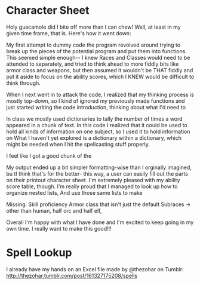 # Character Sheet
Holy guacamole did I bite off more than I can chew! Well, at least in my given time frame, that is. Here's how it went down:

My first attempt to dummy code the program revolved around trying to break up the pieces of the potential program and put them into functions. This seemed simple enough-- I knew Races and Classes would need to be attended to separately, and tried to think ahead to more fiddly bits like armor class and weapons, but then assumed it wouldn't be THAT fiddly and put it aside to focus on the ability scores, which I KNEW would be difficult to think through.

When I next went in to attack the code, I realized that my thinking process is mostly top-down, so I kind of ignored my previously made functions and just started writing the code introduction, thinking about what I'd need to 

In class we mostly used dictionaries to tally the number of times a word appeared in a chunk of text. In this code I realized that it could be used to hold all kinds of information on one subject, so I used it to hold information on 
What I haven't yet explored is a dictionary within a dictionary, which might be needed when I hit the spellcasting stuff properly.

I feel like I got a good chunk of the 

My output ended up a bit simpler formatting-wise than I orginally imagined, bu tI think that's for the better- this way, a user can easily fill out the parts on their printout character sheet. I'm extremely pleased with my ability score table, though. I'm really proud that I managed to look up how to organize nested lists, And use those same lists to make 

Missing:
Skill proficiency
Armor class that isn't just the default
Subraces -> other than human, half orc and half elf, 

Overall I'm happy with what I have done and I'm excited to keep going in my own time. I really want to make this good!!!

# Spell Lookup
  I already have my hands on an Excel file made by @thezohar on Tumblr: http://thezohar.tumblr.com/post/161327175208/spells
  
